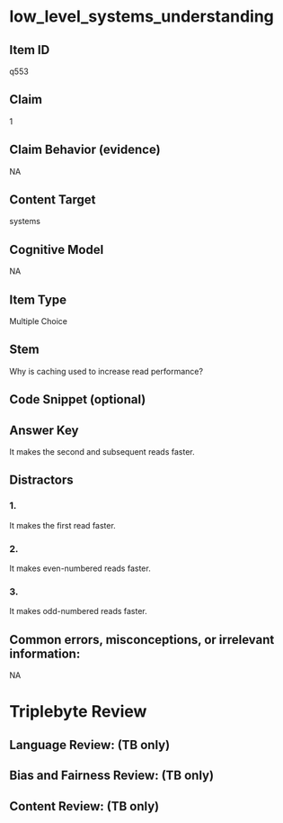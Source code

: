 # low_level_systems_understanding

## Item ID
q553

## Claim
1

## Claim Behavior (evidence)
NA

## Content Target
systems

## Cognitive Model
NA

## Item Type
Multiple Choice

## Stem
Why is caching used to increase read performance?

## Code Snippet (optional)


## Answer Key
It makes the second and subsequent reads faster.

## Distractors

### 1.
It makes the first read faster.

### 2.
It makes even-numbered reads faster.

### 3.
It makes odd-numbered reads faster.

## Common errors, misconceptions, or irrelevant information:
NA

# Triplebyte Review


## Language Review: (TB only)


## Bias and Fairness Review: (TB only)


## Content Review: (TB only)

